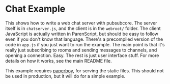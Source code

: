 Chat Example
==========

This shows how to write a web chat server with pubsubcore. The server itself is in `chatserver.js`, and the client is in the `webroot/` folder. The client JavaScript is actually written in ParenScript, but should be easy to follow even if you don't know that language. There's a precompiled version of the code in `app.js` if you just want to run the example. The main point is that it's really just subscribing to rooms and sending messages to channels, and opening a connection. Easy. The rest is just user interface stuff. For more details on how it works, see the main README file.
    
This example requires [paperboy](http://github.com/felixge/node-paperboy/), for serving the static files. This should not be used in production, but it will do for a simple example.
